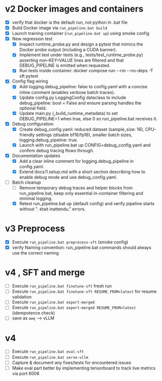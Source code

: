 # v2 Docker images and containers
- [x] verify that docker is the default run, not python in .bat file
- [x] Build Docker image via `run_pipeline.bat build`
- [x] Launch training container (`run_pipeline.bat up`) using smoke config
- [x] New regression test
    - [x] Inspect runtime_probe.py and design a pytest that mimics the Docker probe output (including a CUDA banner).
    - [x] Implement test under tests (e.g., tests/test_runtime_probe.py) asserting non-KEY=VALUE lines are filtered and that DEBUG_PIPELINE is emitted when requested.
    - [x] Run tests inside container: docker compose run --rm --no-deps -T sft pytest

- [x] Config flag wiring
    - [x] Add logging.debug_pipeline: false to config.yaml with a concise inline comment (enables verbose batch traces).
    - [x] Update config.py LoggingConfig dataclass to include debug_pipeline: bool = False and ensure parsing handles the optional field.
    - [x] Update main.py (_build_runtime_metadata) to set DEBUG_PIPELINE=1 when true, else 0 so run_pipeline.bat receives it.

- [x] Debug configuration
    - [x] Create debug_config.yaml: reduced dataset (sample_size: 16), CPU-friendly settings (disable bf16/fp16), smaller batch sizes, logging.debug_pipeline: true.
    - [x] Launch with run_pipeline.bat up CONFIG=debug_config.yaml and confirm debug tracing flows through.

- [x] Documentation updates
    - [x] Add a clear inline comment for logging.debug_pipeline in config.yaml.
    - [x] Extend docs/1.setup.md with a short section describing how to enable debug mode and use debug_config.yaml.

- [ ] Batch cleanup
    - [ ] Remove temporary debug traces and helper blocks from run_pipeline.bat, keep only essential in-container filtering and minimal logging.
    - [x] Retest run_pipeline.bat up (default config) and verify pipeline starts without ". était inattendu." errors.

# v3 Preprocess
- [x] Execute `run_pipeline.bat preprocess-sft` (smoke config)
- [x] verify Naming convention: run_pipeline.bat commands should always use the correct naming

# v4 , SFT and merge
- [ ] Execute `run_pipeline.bat finetune-sft` fresh run
- [ ] Execute `run_pipeline.bat finetune-sft RESUME_FROM=latest` for resume validation
- [ ] Execute `run_pipeline.bat export-merged`
- [ ] Execute `run_pipeline.bat export-merged RESUME_FROM=latest` (idempotence check)
- [ ] save as `awq` --> vLLM

# v4
- [ ] Execute `run_pipeline.bat eval-sft`
- [ ] Execute `run_pipeline.bat serve-vllm`
- [ ] Capture & document any fixes/tests for encountered issues
- [ ] Make eval part better by implementing tensorboard to track live metrics via port 6006
